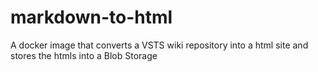 # markdown-to-html
A docker image that converts a VSTS wiki repository into a html site and stores the htmls into a Blob Storage
